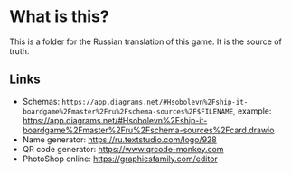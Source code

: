 # What is this?

This is a folder for the Russian translation of this game.
It is the source of truth.

## Links

- Schemas: `https://app.diagrams.net/#Hsobolevn%2Fship-it-boardgame%2Fmaster%2Fru%2Fschema-sources%2F$FILENAME`, example: https://app.diagrams.net/#Hsobolevn%2Fship-it-boardgame%2Fmaster%2Fru%2Fschema-sources%2Fcard.drawio
- Name generator: https://ru.textstudio.com/logo/928
- QR code generator: https://www.qrcode-monkey.com
- PhotoShop online: https://graphicsfamily.com/editor

